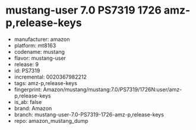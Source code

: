 # mustang-user 7.0 PS7319 1726 amz-p,release-keys
- manufacturer: amazon
- platform: mt8163
- codename: mustang
- flavor: mustang-user
- release: 9
- id: PS7319
- incremental: 0020367982212
- tags: amz-p,release-keys
- fingerprint: Amazon/mustang/mustang:7.0/PS7319/1726N:user/amz-p,release-keys
- is_ab: false
- brand: Amazon
- branch: mustang-user-7.0-PS7319-1726-amz-p,release-keys
- repo: amazon_mustang_dump
